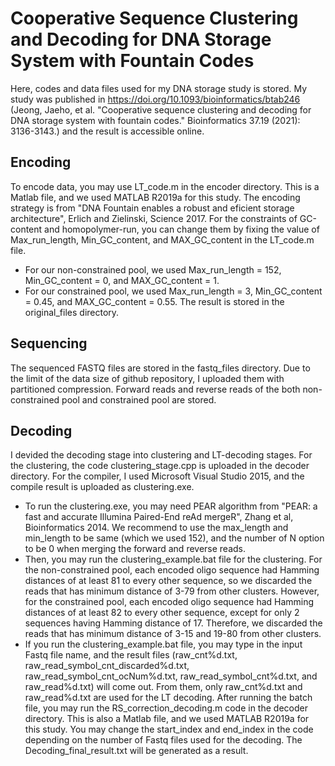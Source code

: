 # Cooperative Sequence Clustering and Decoding for DNA Storage System with Fountain Codes

Here, codes and data files used for my DNA storage study is stored. My study was published in https://doi.org/10.1093/bioinformatics/btab246 (Jeong, Jaeho, et al. "Cooperative sequence clustering and decoding for DNA storage system with fountain codes." Bioinformatics 37.19 (2021): 3136-3143.) and the result is accessible online.

## Encoding
To encode data, you may use LT_code.m in the encoder directory. This is a Matlab file, and we used MATLAB R2019a for this study.
The encoding strategy is from "DNA Fountain enables a robust and eficient storage architecture", Erlich and Zielinski, Science 2017.
For the constraints of GC-content and homopolymer-run, you can change them by fixing the value of Max_run_length, Min_GC_content, and MAX_GC_content in the LT_code.m file.
- For our non-constrained pool, we used Max_run_length = 152, Min_GC_content = 0, and MAX_GC_content = 1.
- For our constrained pool, we used Max_run_length = 3, Min_GC_content = 0.45, and MAX_GC_content = 0.55.
The result is stored in the original_files directory.

## Sequencing
The sequenced FASTQ files are stored in the fastq_files directory. Due to the limit of the data size of github repository, I uploaded them with partitioned compression. Forward reads and reverse reads of the both non-constrained pool and constrained pool are stored.

## Decoding
I devided the decoding stage into clustering and LT-decoding stages. For the clustering, the code clustering_stage.cpp is uploaded in the decoder directory. For the compiler, I used Microsoft Visual Studio 2015, and the compile result is uploaded as clustering.exe.
 - To run the clustering.exe, you may need PEAR algorithm from "PEAR: a fast and accurate Illumina Paired-End reAd mergeR", Zhang et al, Bioinformatics 2014. We recommend to use the max_length and min_length to be same (which we used 152), and the number of N option to be 0 when merging the forward and reverse reads.
 - Then, you may run the clustering_example.bat file for the clustering. For the non-constrained pool, each encoded oligo sequence had Hamming distances of at least 81 to every other sequence, so we discarded the reads that has minimum distance of 3-79 from other clusters. However, for the constrained pool, each encoded oligo sequence had Hamming distances of at least 82 to every other sequence, except for only 2 sequences having Hamming distance of 17. Therefore, we discarded the reads that has minimum distance of 3-15 and 19-80 from other clusters.
 - If you run the clustering_example.bat file, you may type in the input Fastq file name, and the result files (raw_cnt%d.txt, raw_read_symbol_cnt_discarded%d.txt, raw_read_symbol_cnt_ocNum%d.txt, raw_read_symbol_cnt%d.txt, and raw_read%d.txt) will come out. From them, only raw_cnt%d.txt and raw_read%d.txt are used for the LT decoding.
After running the batch file, you may run the RS_correction_decoding.m code in the decoder directory. This is also a Matlab file, and we used MATLAB R2019a for this study. You may change the start_index and end_index in the code depending on the number of Fastq files used for the decoding. The Decoding_final_result.txt will be generated as a result.

